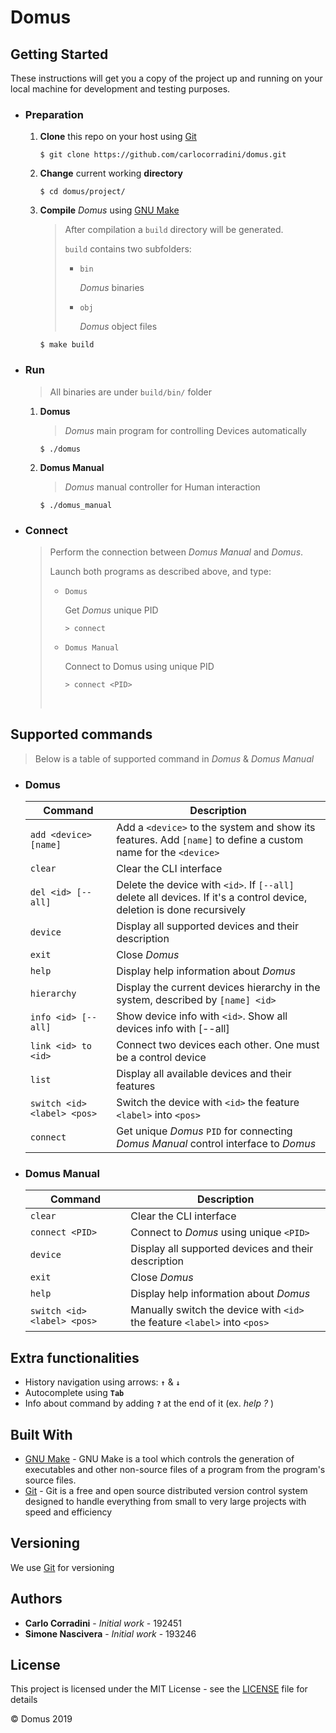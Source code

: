 # Domus

## Getting Started

These instructions will get you a copy of the project up and running on your local machine for development and testing purposes.

- ### Preparation

  1. **Clone** this repo on your host using [Git](https://git-scm.com)

     ```console
     $ git clone https://github.com/carlocorradini/domus.git
     ```

  2. **Change** current working **directory**

     ```console
     $ cd domus/project/
     ```

  3. **Compile** _Domus_ using [GNU Make](https://www.gnu.org/software/make/)

     > After compilation a `build` directory will be generated.
     >
     > `build` contains two subfolders:
     >
     > - `bin`
     >
     >   _Domus_ binaries
     >
     > - `obj`
     >
     >   _Domus_ object files

     ```console
     $ make build
     ```

- ### Run

  > All binaries are under `build/bin/` folder

  1. **Domus**

     > _Domus_ main program for controlling Devices automatically

     ```console
     $ ./domus
     ```

  2. **Domus Manual**

     > _Domus_ manual controller for Human interaction

     ```console
     $ ./domus_manual
     ```

- ### Connect

  > Perform the connection between _Domus Manual_ and _Domus_.
  >
  > Launch both programs as described above, and type:
  >
  > - `Domus`
  >
  >   Get _Domus_ unique PID
  >
  >   ```console
  >   > connect
  >   ```
  >
  > - `Domus Manual`
  >
  >   Connect to Domus using unique PID
  >
  >   ```console
  >   > connect <PID>
  >   ```
  >
  >   <br/>

## Supported commands

> Below is a table of supported command in _Domus_ & _Domus Manual_

- ### Domus

  | Command                     | Description                                                                                                            |
  | --------------------------- | ---------------------------------------------------------------------------------------------------------------------- |
  | `add <device> [name]`       | Add a `<device>` to the system and show its features. Add `[name]` to define a custom name for the `<device>`          |
  | `clear`                     | Clear the CLI interface                                                                                                |
  | `del <id> [--all]`          | Delete the device with `<id>`. If `[--all]` delete all devices. If it's a control device, deletion is done recursively |
  | `device`                    | Display all supported devices and their description                                                                    |
  | `exit`                      | Close _Domus_                                                                                                          |
  | `help`                      | Display help information about _Domus_                                                                                 |
  | `hierarchy`                 | Display the current devices hierarchy in the system, described by `[name] <id>`                                        |
  | `info <id> [--all]`         | Show device info with `<id>`. Show all devices info with [--all]                                                       |
  | `link <id> to <id>`         | Connect two devices each other. One must be a control device                                                           |
  | `list`                      | Display all available devices and their features                                                                       |
  | `switch <id> <label> <pos>` | Switch the device with `<id>` the feature `<label>` into `<pos>`                                                       |
  | `connect`                   | Get unique _Domus_ `PID` for connecting _Domus Manual_ control interface to _Domus_                                    |

- ### Domus Manual

  | Command                     | Description                                                               |
  | --------------------------- | ------------------------------------------------------------------------- |
  | `clear`                     | Clear the CLI interface                                                   |
  | `connect <PID>`             | Connect to _Domus_ using unique `<PID>`                                   |
  | `device`                    | Display all supported devices and their description                       |
  | `exit`                      | Close _Domus_                                                             |
  | `help`                      | Display help information about _Domus_                                    |
  | `switch <id> <label> <pos>` | Manually switch the device with `<id>` the feature `<label>` into `<pos>` |

## Extra functionalities

- History navigation using arrows: **`↑`** & **`↓`**
- Autocomplete using **`Tab`**
- Info about command by adding **`?`** at the end of it (ex. _help ?_ )

## Built With

- [GNU Make](https://www.gnu.org/software/make/) - GNU Make is a tool which controls the generation of executables and other non-source files of a program from the program's source files.
- [Git](https://git-scm.com) - Git is a free and open source distributed version control system designed to handle everything from small to very large projects with speed and efficiency

## Versioning

We use [Git](https://git-scm.com) for versioning

## Authors

- **Carlo Corradini** - _Initial work_ - 192451
- **Simone Nascivera** - _Initial work_ - 193246

## License

This project is licensed under the MIT License - see the [LICENSE](LICENSE) file for details

&copy; Domus 2019
